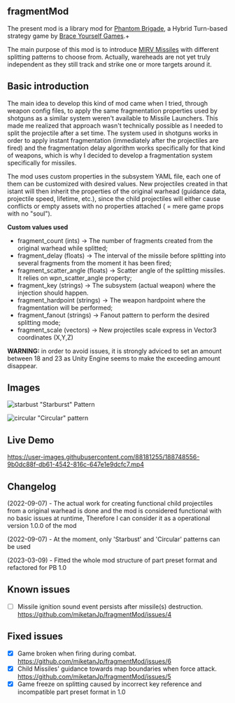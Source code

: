 ## fragmentMod
The present mod is a library mod for [Phantom Brigade](https://braceyourselfgames.com/phantom-brigade/), a Hybrid Turn-based strategy game by [Brace Yourself Games](https://braceyourselfgames.com).+

The main purpose of this mod is to introduce [MIRV Missiles](https://en.wikipedia.org/wiki/Multiple_independently_targetable_reentry_vehicle) with different splitting patterns to choose from. Actually, wareheads are not yet truly independent as they still track and strike one or more targets around it.

## Basic introduction
The main idea to develop this kind of mod came when I tried, through weapon config files, to apply the same fragmentation properties used by shotguns as a similar system weren't available to Missile Launchers. This made me realized that approach wasn't technically possible as I needed to split the projectile after a set time. The system used in shotguns works in order to apply instant fragmentation (immediately after the projectiles are fired) and the fragmentation delay algorithm works specifically for that kind of weapons, which is why I decided to develop a fragmentation system specifically for missiles.

The mod uses custom properties in the subsystem YAML file, each one of them can be customized with desired values.
New projectiles created in that istant will then inherit the properties of the original warhead (guidance data, projectile speed, lifetime, etc.), since the child projectiles will either cause conflicts or empty assets with no properties attached ( = mere game props with no "soul").

<b>Custom values used</b>
- fragment_count (ints) → The number of fragments created from the original warhead while splitted;
- fragment_delay (floats) → The interval of the missile before splitting into several fragments from the moment it has been fired;
- fragment_scatter_angle (floats) → Scatter angle of the splitting missiles. It relies on wpn_scatter_angle property;
- fragment_key (strings) → The subsystem (actual weapon) where the injection should happen.
- fragment_hardpoint (strings) → The weapon hardpoint where the fragmentation will be performed;
- fragment_fanout (strings) → Fanout pattern to perform the desired splitting mode;
- fragment_scale (vectors) → New projectiles scale express in Vector3 coordinates (X,Y,Z)

<b>WARNING:</b> in order to avoid issues, it is strongly adviced to set an amount between 18 and 23 as Unity Engine seems to make the exceeding amount disappear.

## Images
![starbust](https://user-images.githubusercontent.com/88181255/188744853-dbecbb07-64be-403b-95ce-61c9e719f7cf.png)
"Starburst" Pattern

![circular](https://user-images.githubusercontent.com/88181255/188744872-4971d4ce-05b7-419c-ae5d-b48cb301d5f8.png)
"Circular" pattern

## Live Demo
https://user-images.githubusercontent.com/88181255/188748556-9b0dc88f-db61-4542-816c-647e1e9dcfc7.mp4

## Changelog

(2022-09-07) - The actual work for creating functional child projectiles from a original warhead is done and the mod is considered functional with no basic issues at runtime, Therefore I can consider it as a operational version 1.0.0 of the mod

(2022-09-07) - At the moment, only 'Starbust' and 'Circular' patterns can be used

(2023-03-09) - Fitted the whole mod structure of part preset format and refactored for PB 1.0

## Known issues
- [ ] Missile ignition sound event persists after missile(s) destruction. https://github.com/miketanJp/fragmentMod/issues/4

## Fixed issues
- [x] Game broken when firing during combat. https://github.com/miketanJp/fragmentMod/issues/6
- [x] Child Missiles' guidance towards map boundaries when force attack. https://github.com/miketanJp/fragmentMod/issues/5
- [x] Game freeze on splitting caused by incorrect key reference and incompatible part preset format in 1.0
